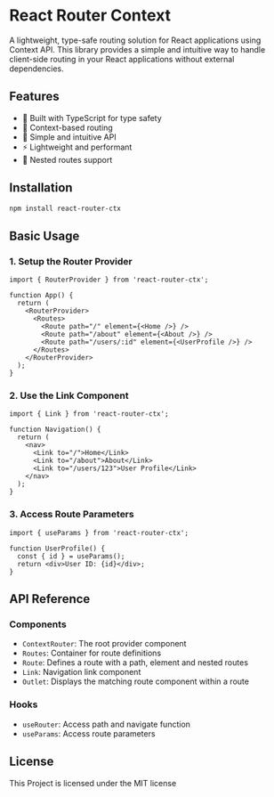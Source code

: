 # React Router Context

A lightweight, type-safe routing solution for React applications using Context API. This library provides a simple and intuitive way to handle client-side routing in your React applications without external dependencies.

## Features

- 🚀 Built with TypeScript for type safety
- 🔄 Context-based routing
- 🧩 Simple and intuitive API
- ⚡ Lightweight and performant
- 🔄 Nested routes support

## Installation

```bash
npm install react-router-ctx
```

## Basic Usage

### 1. Setup the Router Provider

```tsx
import { RouterProvider } from 'react-router-ctx';

function App() {
  return (
    <RouterProvider>
      <Routes>
        <Route path="/" element={<Home />} />
        <Route path="/about" element={<About />} />
        <Route path="/users/:id" element={<UserProfile />} />
      </Routes>
    </RouterProvider>
  );
}
```

### 2. Use the Link Component

```tsx
import { Link } from 'react-router-ctx';

function Navigation() {
  return (
    <nav>
      <Link to="/">Home</Link>
      <Link to="/about">About</Link>
      <Link to="/users/123">User Profile</Link>
    </nav>
  );
}
```

### 3. Access Route Parameters

```tsx
import { useParams } from 'react-router-ctx';

function UserProfile() {
  const { id } = useParams();
  return <div>User ID: {id}</div>;
}
```

## API Reference

### Components

- `ContextRouter`: The root provider component
- `Routes`: Container for route definitions
- `Route`: Defines a route with a path, element and nested routes
- `Link`: Navigation link component
- `Outlet`: Displays the matching route component within a route 

### Hooks

- `useRouter`: Access path and navigate function
- `useParams`: Access route parameters

## License

This Project is licensed under the MIT license

